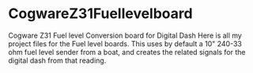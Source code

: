 # CogwareZ31Fuellevelboard
Cogware Z31 Fuel level Conversion board for Digital Dash
Here is all my project files for the Fuel level boards. This uses by default a 10" 240-33 ohm fuel level sender from a boat, and creates the related signals for the digital dash from that reading. 
